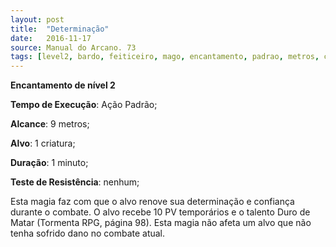```yaml
---
layout: post
title:  "Determinação"
date:   2016-11-17
source: Manual do Arcano. 73
tags: [level2, bardo, feiticeiro, mago, encantamento, padrao, metros, criatura, minuto, nenhum]
---
```


**Encantamento de nível 2**

**Tempo de Execução**: Ação Padrão;

**Alcance**: 9 metros;

**Alvo**: 1 criatura;

**Duração**: 1 minuto;

**Teste de Resistência**: nenhum;

Esta magia faz com que o alvo renove sua determinação e confiança  durante o combate. O alvo recebe 10 PV 
temporários e o talento Duro de Matar 
(Tormenta RPG, página 98). Esta magia 
não afeta um alvo que não tenha sofrido 
dano no combate atual.